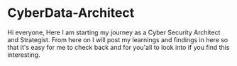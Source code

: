 # CyberData-Architect
Hi everyone,
Here I am starting my journey as a Cyber Security Architect and Strategist. From here on I will post my learnings and findings in here so that it's easy for me to check back and for you'all to look into if you find this interesting.
